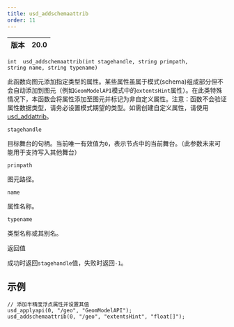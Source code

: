 ```yaml
---
title: usd_addschemaattrib
order: 11
---
```

| 版本 | 20.0 |
| --- | --- |

`int  usd_addschemaattrib(int stagehandle, string primpath, string name, string typename)`

此函数向图元添加指定类型的属性。某些属性虽属于模式(schema)组成部分但不会自动添加到图元（例如`GeomModelAPI`模式中的`extentsHint`属性）。在此类特殊情况下，本函数会将属性添加至图元并标记为非自定义属性。注意：函数不会验证属性数据类型，请务必设置模式期望的类型。如需创建自定义属性，请使用[usd_addattrib](usd_addattrib.html "在原始图元上创建指定类型的属性")。

`stagehandle`

目标舞台的句柄。当前唯一有效值为`0`，表示节点中的当前舞台。（此参数未来可能用于支持写入其他舞台）

`primpath`

图元路径。

`name`

属性名称。

`typename`

类型名称或其别名。

返回值

成功时返回`stagehandle`值，失败时返回`-1`。

## 示例

```vex
// 添加半精度浮点属性并设置其值
usd_applyapi(0, "/geo", "GeomModelAPI");
usd_addschemaattrib(0, "/geo", "extentsHint", "float[]");

```
